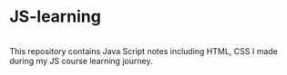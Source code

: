 # JS-learning
<br>
This repository contains Java Script notes including HTML, CSS I made during my JS course learning journey.
